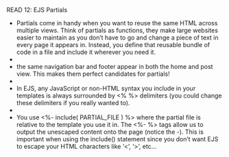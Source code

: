 READ 12: EJS Partials
* Partials come in handy when you want to reuse the same HTML across multiple views. Think of partials as functions, they make large websites easier to maintain as you don’t have to go and change a piece of text in every page it appears in. Instead, you define that reusable bundle of code in a file and include it wherever you need it.
* 
*  the same navigation bar and footer appear in both the home and post view. This makes them perfect candidates for partials!
* 
* In EJS, any JavaScript or non-HTML syntax you include in your templates is always surrounded by <% %> delimiters (you could change these delimiters if you really wanted to).
* 
* You use <%- include( PARTIAL_FILE ) %> where the partial file is relative to the template you use it in. The <%- %> tags allow us to output the unescaped content onto the page (notice the -). This is important when using the include() statement since you don’t want EJS to escape your HTML characters like ‘<’, ‘>’, etc…